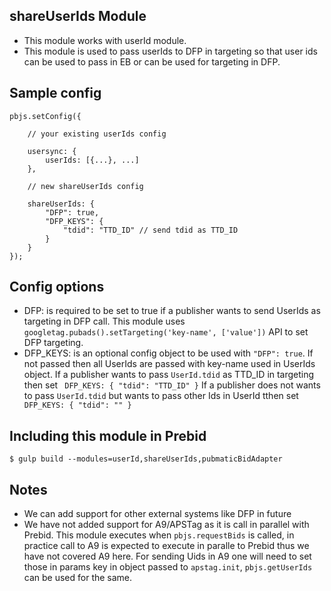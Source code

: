 ## shareUserIds Module
- This module works with userId module.
- This module is used to pass userIds to DFP in targeting so that user ids can be used to pass in EB or can be used for targeting in DFP.

## Sample config
```
pbjs.setConfig({

	// your existing userIds config

	usersync: {
		userIds: [{...}, ...]
	},

	// new shareUserIds config

	shareUserIds: {
		"DFP": true,
		"DFP_KEYS": {
			"tdid": "TTD_ID" // send tdid as TTD_ID
		}
	}
});
```

## Config options
- DFP: is required to be set to true if a publisher wants to send UserIds as targeting in DFP call. This module uses ``` googletag.pubads().setTargeting('key-name', ['value']) ``` API to set DFP targeting.
- DFP_KEYS: is an optional config object to be used with ``` "DFP": true ```. If not passed then all UserIds are passed with key-name used in UserIds object.
If a publisher wants to pass ```UserId.tdid``` as TTD_ID in targeting then set  ``` DFP_KEYS: { "tdid": "TTD_ID" }```
If a publisher does not wants to pass ```UserId.tdid``` but wants to pass other Ids in UserId tthen set ``` DFP_KEYS: { "tdid": "" }```

## Including this module in Prebid
``` $ gulp build --modules=userId,shareUserIds,pubmaticBidAdapter ```

## Notes
- We can add support for other external systems like DFP in future
- We have not added support for A9/APSTag as it is call in parallel with Prebid. This module executes when ```pbjs.requestBids``` is called, in practice call to A9 is expected to execute in paralle to Prebid thus we have not covered A9 here. For sending Uids in A9 one will need to set those in params key in object passed to ```apstag.init```, ```pbjs.getUserIds``` can be used for the same. 